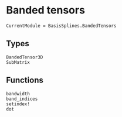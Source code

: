# Banded tensors

```@meta
CurrentModule = BasisSplines.BandedTensors
```

## Types

```@docs
BandedTensor3D
SubMatrix
```

## Functions

```@docs
bandwidth
band_indices
setindex!
dot
```
